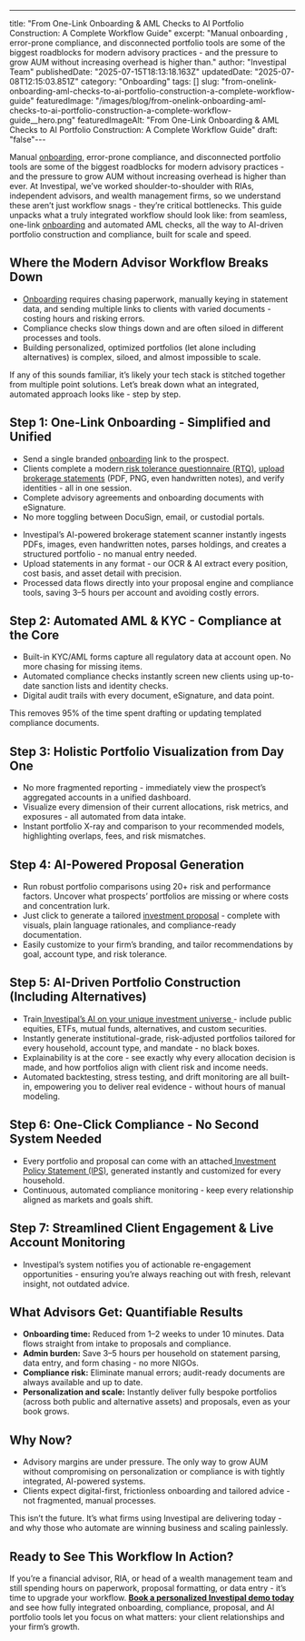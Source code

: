 ---
title: "From One-Link Onboarding & AML Checks to AI Portfolio Construction: A Complete Workflow Guide"
excerpt: "Manual onboarding , error-prone compliance, and disconnected portfolio tools are some of the biggest roadblocks for modern advisory practices - and the pressure to grow AUM without increasing overhead is higher than."
author: "Investipal Team"
publishedDate: "2025-07-15T18:13:18.163Z"
updatedDate: "2025-07-08T12:15:03.851Z"
category: "Onboarding"
tags: []
slug: "from-onelink-onboarding-aml-checks-to-ai-portfolio-construction-a-complete-workflow-guide"
featuredImage: "/images/blog/from-onelink-onboarding-aml-checks-to-ai-portfolio-construction-a-complete-workflow-guide__hero.png"
featuredImageAlt: "From One-Link Onboarding & AML Checks to AI Portfolio Construction: A Complete Workflow Guide"
draft: "false"---
<p id="">Manual <a href="/blog/category/onboarding">onboarding</a>, error-prone compliance, and disconnected portfolio tools are some of the biggest roadblocks for modern advisory practices - and the pressure to grow AUM without increasing overhead is higher than ever. At Investipal, we’ve worked shoulder-to-shoulder with RIAs, independent advisors, and wealth management firms, so we understand these aren’t just workflow snags - they’re critical bottlenecks. This guide unpacks what a truly integrated workflow should look like: from seamless, one-link <a href="/blog/category/onboarding">onboarding</a> and automated AML checks, all the way to AI-driven portfolio construction and compliance, built for scale and speed. </p><h2 id="">Where the Modern Advisor Workflow Breaks Down</h2><ul id=""><li id=""><a href="/blog/category/onboarding">Onboarding</a> requires chasing paperwork, manually keying in statement data, and sending multiple links to clients with varied documents - costing hours and risking errors.</li><li id="">Compliance checks slow things down and are often siloed in different processes and tools.</li><li id="">Building personalized, optimized portfolios (let alone including alternatives) is complex, siloed, and almost impossible to scale.</li></ul><p id="">If any of this sounds familiar, it’s likely your tech stack is stitched together from multiple point solutions. Let’s break down what an integrated, automated approach looks like - step by step.</p><h2 id="">Step 1: One-Link Onboarding - Simplified and Unified</h2><ul id=""><li id="">Send a single branded <a href="/blog/category/onboarding">onboarding</a> link to the prospect.</li><li id="">Clients complete a modern<a href="/risk-assessment"> risk tolerance questionnaire (RTQ)</a>, <a href="/features/automated-statement-scanner">upload brokerage statements</a> (PDF, PNG, even handwritten notes), and verify identities - all in one session.</li><li id="">Complete advisory agreements and onboarding documents with eSignature.</li><li id="">No more toggling between DocuSign, email, or custodial portals.</li></ul><ul id=""><li id="">Investipal’s AI-powered brokerage statement scanner instantly ingests PDFs, images, even handwritten notes, parses holdings, and creates a structured portfolio - no manual entry needed.</li><li id="">Upload statements in any format - our OCR & AI extract every position, cost basis, and asset detail with precision.</li><li id="">Processed data flows directly into your proposal engine and compliance tools, saving 3–5 hours per account and avoiding costly errors.</li></ul><h2 id="">Step 2: Automated AML & KYC - Compliance at the Core</h2><ul id=""><li id="">Built-in KYC/AML forms capture all regulatory data at account open. No more chasing for missing items.</li><li id="">Automated compliance checks instantly screen new clients using up-to-date sanction lists and identity checks.</li><li id="">Digital audit trails with every document, eSignature, and data point.</li></ul><p id="">This removes 95% of the time spent drafting or updating templated compliance documents. </p><h2 id="">Step 3: Holistic Portfolio Visualization from Day One</h2><ul id=""><li id="">No more fragmented reporting - immediately view the prospect’s aggregated accounts in a unified dashboard.</li><li id="">Visualize every dimension of their current allocations, risk metrics, and exposures - all automated from data intake.</li><li id="">Instant portfolio X-ray and comparison to your recommended models, highlighting overlaps, fees, and risk mismatches.</li></ul><h2 id="">Step 4: AI-Powered Proposal Generation</h2><ul id=""><li id="">Run robust portfolio comparisons using 20+ risk and performance factors. Uncover what prospects’ portfolios are missing or where costs and concentration lurk.</li><li id="">Just click to generate a tailored <a href="/blog/how-to-automate-proposal-generation-and-shorten-sales-cycles-for-financial-advisors">investment proposal</a> - complete with visuals, plain language rationales, and compliance-ready documentation.</li><li id="">Easily customize to your firm’s branding, and tailor recommendations by goal, account type, and risk tolerance.</li></ul><h2 id="">Step 5: AI-Driven Portfolio Construction (Including Alternatives)</h2><ul id=""><li id="">Train<a href="/blog/ai-portfolio-optimization-what-financial-advisors-need-to-know-in-2025"> Investipal’s AI on your unique investment universe </a>- include public equities, ETFs, mutual funds, alternatives, and custom securities.</li><li id="">Instantly generate institutional-grade, risk-adjusted portfolios tailored for every household, account type, and mandate - no black boxes.</li><li id="">Explainability is at the core - see exactly why every allocation decision is made, and how portfolios align with client risk and income needs.</li><li id="">Automated backtesting, stress testing, and drift monitoring are all built-in, empowering you to deliver real evidence - without hours of manual modeling.</li></ul><h2 id="">Step 6: One-Click Compliance - No Second System Needed</h2><ul id=""><li id="">Every portfolio and proposal can come with an attached<a href="/features/investment-policy-statements"> Investment Policy Statement (IPS)</a>, generated instantly and customized for every household.</li><li id="">Continuous, automated compliance monitoring - keep every relationship aligned as markets and goals shift.</li></ul><h2 id="">Step 7: Streamlined Client Engagement & Live Account Monitoring</h2><ul id=""><li id="">Investipal’s system notifies you of actionable re-engagement opportunities - ensuring you’re always reaching out with fresh, relevant insight, not outdated advice.</li></ul><h2 id="">What Advisors Get: Quantifiable Results</h2><ul id=""><li id=""><strong id="">Onboarding time:</strong> Reduced from 1–2 weeks to under 10 minutes. Data flows straight from intake to proposals and compliance.</li><li id=""><strong id="">Admin burden:</strong> Save 3–5 hours per household on statement parsing, data entry, and form chasing - no more NIGOs.</li><li id=""><strong id="">Compliance risk:</strong> Eliminate manual errors; audit-ready documents are always available and up to date.</li><li id=""><strong id="">Personalization and scale:</strong> Instantly deliver fully bespoke portfolios (across both public and alternative assets) and proposals, even as your book grows.</li></ul><h2 id="">Why Now?</h2><ul id=""><li id="">Advisory margins are under pressure. The only way to grow AUM without compromising on personalization or compliance is with tightly integrated, AI-powered systems.</li><li id="">Clients expect digital-first, frictionless onboarding and tailored advice - not fragmented, manual processes.</li></ul><p id="">This isn’t the future. It’s what firms using Investipal are delivering today - and why those who automate are winning business and scaling painlessly.</p><h2 id="">Ready to See This Workflow In Action?</h2><p id="">If you’re a financial advisor, RIA, or head of a wealth management team and still spending hours on paperwork, proposal formatting, or data entry - it’s time to upgrade your workflow. <a href="/book-a-demo"><strong id="">Book a personalized Investipal demo today</strong></a> and see how fully integrated onboarding, compliance, proposal, and AI portfolio tools let you focus on what matters: your client relationships and your firm’s growth.</p>